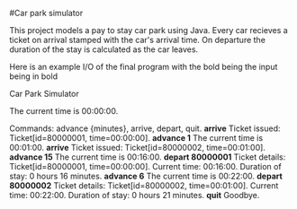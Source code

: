 #Car park simulator

This project models a pay to stay car park using Java. Every car recieves a ticket on arrival
stamped with the car's arrival time. On departure the duration of the stay is calculated as 
the car leaves. 

Here is an example I/O of the final program with the bold being the input being in bold

Car Park Simulator

The current time is 00:00:00.

Commands: advance {minutes}, arrive, depart, quit.
**arrive**
Ticket issued: Ticket[id=80000001, time=00:00:00].
**advance 1**
The current time is 00:01:00.
**arrive**
Ticket issued: Ticket[id=80000002, time=00:01:00].
**advance 15**
The current time is 00:16:00.
**depart 80000001**
Ticket details: Ticket[id=80000001, time=00:00:00].
Current time: 00:16:00.
Duration of stay: 0 hours 16 minutes.
**advance 6**
The current time is 00:22:00.
**depart 80000002**
Ticket details: Ticket[id=80000002, time=00:01:00].
Current time: 00:22:00.
Duration of stay: 0 hours 21 minutes.
**quit**
Goodbye.
